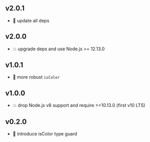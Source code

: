 ## v2.0.1

* 🐞 update all deps

## v2.0.0

* 💥 upgrade deps and use Node.js >= 12.13.0

## v1.0.1

* 🐞 more robust `isColor`

## v1.0.0

* 💥 drop Node.js v8 support and require >=10.13.0 (first v10 LTS)

## v0.2.0

* 🌱 introduce isColor type guard
